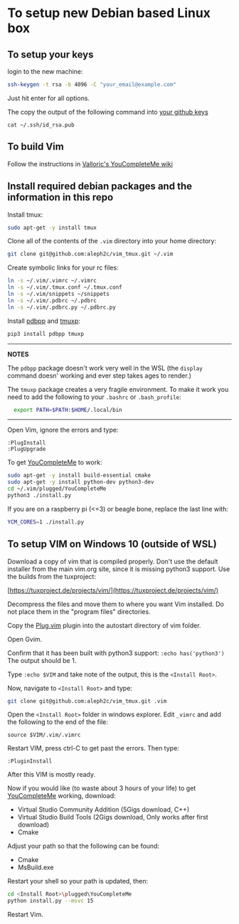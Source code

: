 # To setup new Debian based Linux box

## To setup your keys
login to the new machine:
```bash
ssh-keygen -t rsa -b 4096 -C "your_email@example.com"
```
Just hit enter for all options.

The copy the output of the following command into [your github keys](https://github.com/settings/keys)
```
cat ~/.ssh/id_rsa.pub
```

## To build Vim
Follow the instructions in [Valloric's YouCompleteMe wiki](https://github.com/ycm-core/YouCompleteMe/wiki/Building-Vim-from-source)

## Install required debian packages and the information in this repo
Install tmux:
```bash
sudo apt-get -y install tmux
```
Clone all of the contents of the `.vim` directory into your home directory:
```bash
git clone git@github.com:aleph2c/vim_tmux.git ~/.vim
```
Create symbolic links for your rc files:
```bash
ln -s ~/.vim/.vimrc ~/.vimrc
ln -s ~/.vim/.tmux.conf ~/.tmux.conf
ln -s ~/.vim/snippets ~/snippets
ln -s ~/.vim/.pdbrc ~/.pdbrc
ln -s ~/.vim/.pdbrc.py ~/.pdbrc.py
```
Install [pdbpp](https://pypi.org/project/pdbpp/) and [tmuxp](http://tmuxp.git-pull.com/en/latest/index.html):
```bash
pip3 install pdbpp tmuxp
```
---
**NOTES**


The ``pdbpp`` package doesn't work very well in the WSL (the ``display`` command
doesn' working and ever step takes ages to render.)

The ``tmuxp`` package creates a very fragile environment.   To make it work you
need to add the following to your ``.bashrc`` or ``.bash_profile``:


```bash
  export PATH=$PATH:$HOME/.local/bin
```
---

Open Vim, ignore the errors and type:
```
:PlugInstall
:PlugUpgrade
```
To get [YouCompleteMe](https://github.com/Valloric/YouCompleteMe) to work:
```bash
sudo apt-get -y install build-essential cmake
sudo apt-get -y install python-dev python3-dev
cd ~/.vim/plugged/YouCompleteMe
python3 ./install.py
```
If you are on a raspberry pi (<=3) or beagle bone, replace the last line with:
```bash
YCM_CORES=1 ./install.py
```
## To setup VIM on Windows 10 (outside of WSL)
Download a copy of vim that is compiled properly.  Don't use the default
installer from the main vim.org site, since it is missing python3 support.  Use
the builds from the tuxproject:

[https://tuxproject.de/projects/vim/](https://tuxproject.de/projects/vim/)

Decompress the files and move them to where you want Vim installed.  Do not
place them in the "program files" directories.

Copy the [Plug.vim](https://github.com/junegunn/vim-plug) plugin into the autostart directory of vim folder.

Open Gvim.  

Confirm that it has been built with python3 support:  `:echo has('python3')` The
output should be 1.

Type `:echo $VIM` and take note of the output, this is the `<Install Root>`.

Now, navigate to `<Install Root>` and type:
```bash
git clone git@github.com:aleph2c/vim_tmux.git .vim
```

Open the `<Install Root>` folder in windows explorer.  Edit `_vimrc` and add the
following to the end of the file:
```
source $VIM/.vim/.vimrc
```
Restart VIM, press ctrl-C to get past the errors.  Then type:
```
:PluginInstall 
```
After this VIM is mostly ready.

Now if you would like (to waste about 3 hours of your life) to get
[YouCompleteMe](https://github.com/Valloric/YouCompleteMe) working, download:

 * Virtual Studio Community Addition (5Gigs download, C++)
 * Virtual Studio Build Tools        (2Gigs download, Only works after first download)
 * Cmake

Adjust your path so that the following can be found:

 * Cmake
 * MsBuild.exe

Restart your shell so your path is updated, then:
```bash
cd <Install Root>\plugged\YouCompleteMe
python install.py --msvc 15
```
Restart Vim.
